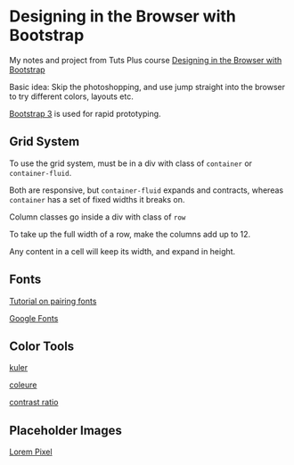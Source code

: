 # Designing in the Browser with Bootstrap

My notes and project from Tuts Plus course [Designing in the Browser with Bootstrap](https://webdesign.tutsplus.com/courses/designing-in-the-browser-with-bootstrap)

Basic idea: Skip the photoshopping, and use jump straight into the browser to try different colors, layouts etc.

[Bootstrap 3](http://getbootstrap.com/customize/#less-variables) is used for rapid prototyping.

## Grid System

To use the grid system, must be in a div with class of `container` or `container-fluid`.

Both are responsive, but `container-fluid` expands and contracts,
whereas `container` has a set of fixed widths it breaks on.

Column classes go inside a div with class of `row`

To take up the full width of a row, make the columns add up to 12.

Any content in a cell will keep its width, and expand in height.

## Fonts

[Tutorial on pairing fonts](http://webdesign.tutsplus.com/articles/a-beginners-guide-to-pairing-fonts--webdesign-5706)

[Google Fonts](http://www.google.com/fonts)

## Color Tools

[kuler](https://kuler.adobe.com/create/color-wheel/)

[coleure](https://www.coleure.com)

[contrast ratio](http://leaverou.github.io/contrast-ratio/)

## Placeholder Images

[Lorem Pixel](http://lorempixel.com/)